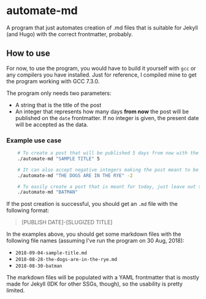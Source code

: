 # automate-md
A program that just automates creation of .md files that is suitable for Jekyll (and Hugo) with the correct frontmatter, probably.

## How to use
For now, to use the program, you would have to build it yourself with `gcc` or any compilers you have installed. Just for 
reference, I compiled mine to get the program working with GCC 7.3.0.

The program only needs two parameters: 
- A string that is the title of the post
- An integer that represents how many days **from now** the post will be published on the `date` frontmatter. If no integer is given, the present date will be accepted as the data.

### Example use case
```bash
    # To create a post that will be published 5 days from now with the title
    ./automate-md "SAMPLE TITLE" 5 

    # It can also accept negative integers making the post meant to be published x days ago
    ./automate-md "THE DOGS ARE IN THE RYE" -2

    # To easily create a post that is meant for today, just leave out the second parameter
    ./automate-md "BATMAN"
```

If the post creation is successful, you should get an `.md` file with the following format:
> [PUBLISH DATE]-[SLUGIZED TITLE]

In the examples above, you should get some markdown files with the following file names (assuming I've 
run the program on 30 Aug, 2018):
- `2018-09-04-sample-title.md`
- `2018-08-28-the-dogs-are-in-the-rye.md`
- `2018-08-30-batman`

The markdown files will be populated with a YAML frontmatter that is mostly made for Jekyll (IDK for 
other SSGs, though), so the usability is pretty limited.
